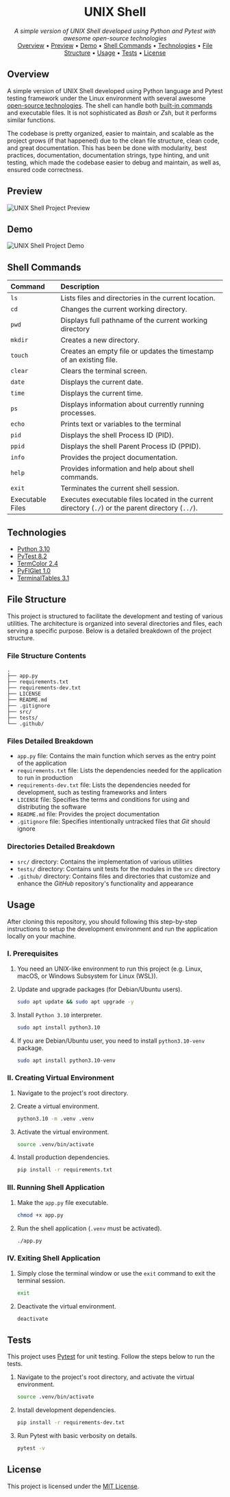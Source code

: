 <h1 align="center">UNIX Shell</h1>

<div align="center">

*A simple version of UNIX Shell developed using Python and Pytest with awesome open-source technologies*  
[Overview](#overview) • [Preview](#preview) • [Demo](#demo) • [Shell Commands](#shell-commands) • [Technologies](#technologies) • [File Structure](#file-structure) • [Usage](#usage) • [Tests](#tests) • [License](#license)

</div>

## Overview
A simple version of UNIX Shell developed using Python language and Pytest testing framework under the Linux environment with several awesome [open-source technologies](#technologies). The shell can handle both [built-in commands](#shell-commands) and executable files. It is not sophisticated as *Bash* or *Zsh*, but it performs similar functions.

The codebase is pretty organized, easier to maintain, and scalable as the project grows (if that happened) due to the clean file structure, clean code, and great documentation. This has been be done with modularity, best practices, documentation, documentation strings, type hinting, and unit testing, which made the codebase easier to debug and maintain, as well as, ensured code correctness.

## Preview
![UNIX Shell Project Preview](./.github/assets/preview-1.png)

## Demo
![UNIX Shell Project Demo](./.github/assets/demo.gif)

## Shell Commands
| Command | Description |
| :- | :- |
| `ls` | Lists files and directories in the current location. |
| `cd` | Changes the current working directory. |
| `pwd` | Displays full pathname of the current working directory |
| `mkdir` | Creates a new directory. |
| `touch` | Creates an empty file or updates the timestamp of an existing file. |
| `clear` | Clears the terminal screen. |
| `date` | Displays the current date. |
| `time` | Displays the current time. |
| `ps` | Displays information about currently running processes. |
| `echo` | Prints text or variables to the terminal |
| `pid` | Displays the shell Process ID (PID). |
| `ppid` | Displays the shell Parent Process ID (PPID). |
| `info` | Provides the project documentation. |
| `help` | Provides information and help about shell commands. |
| `exit` | Terminates the current shell session. |
| Executable Files | Executes executable files located in the current directory (`./`) or the parent directory (`../`). |
<!-- information of commands and their description are sourced from `/src/help.py` file manually -->

## Technologies
- [Python 3.10](https://github.com/python/cpython)
- [PyTest 8.2](https://github.com/pytest-dev/pytest)
- [TermColor 2.4](https://github.com/termcolor/termcolor)
- [PyFIGlet 1.0](https://github.com/pwaller/pyfiglet)
- [TerminalTables 3.1](https://github.com/matthewdeanmartin/terminaltables)

## File Structure
This project is structured to facilitate the development and testing of various utilities. The architecture is organized into several directories and files, each serving a specific purpose. Below is a detailed breakdown of the project structure.

### File Structure Contents
```tree
.
├── app.py
├── requirements.txt
├── requirements-dev.txt
├── LICENSE
├── README.md
├── .gitignore
├── src/
├── tests/
└── .github/
```

### Files Detailed Breakdown
- `app.py` file: Contains the main function which serves as the entry point of the application
- `requirements.txt` file: Lists the dependencies needed for the application to run in production
- `requirements-dev.txt` file: Lists the dependencies needed for development, such as testing frameworks and linters
- `LICENSE` file: Specifies the terms and conditions for using and distributing the software
- `README.md` file: Provides the project documentation
- `.gitignore` file: Specifies intentionally untracked files that *Git* should ignore

### Directories Detailed Breakdown
- `src/` directory: Contains the implementation of various utilities
- `tests/` directory: Contains unit tests for the modules in the `src` directory
- `.github/` directory: Contains files and directories that customize and enhance the *GitHub* repository's functionality and appearance

## Usage
After cloning this repository, you should following this step-by-step instructions to setup the development environment and run the application locally on your machine.

### I. Prerequisites
1. You need an UNIX-like environment to run this project (e.g. Linux, macOS, or Windows Subsystem for Linux (WSL)).

1. Update and upgrade packages (for Debian/Ubuntu users).
    ```sh
    sudo apt update && sudo apt upgrade -y
    ```

1. Install `Python 3.10` interpreter.
    ```sh
    sudo apt install python3.10
    ```

1. If you are Debian/Ubuntu user, you need to install `python3.10-venv` package.
    ```sh
    sudo apt install python3.10-venv
    ```

### II. Creating Virtual Environment
1. Navigate to the project's root directory.

1. Create a virtual environment.
    ```sh
    python3.10 -m .venv .venv
    ```

1. Activate the virtual environment.
    ```sh
    source .venv/bin/activate
    ```

1. Install production dependencies.
    ```sh
    pip install -r requirements.txt
    ```

### III. Running Shell Application
1. Make the `app.py` file executable.
    ```sh
    chmod +x app.py
    ```

1. Run the shell application (`.venv` must be activated).
    ```sh
    ./app.py
    ```

### IV. Exiting Shell Application
1. Simply close the terminal window or use the `exit` command to exit the terminal session.
    ```sh
    exit
    ```

1. Deactivate the virtual environment.
    ```sh
    deactivate
    ```

## Tests
This project uses [Pytest](https://github.com/pytest-dev/pytest) for unit testing. Follow the steps below to run the tests.

1. Navigate to the project's root directory, and activate the virtual environment.
    ```sh
    source .venv/bin/activate
    ```

1. Install development dependencies.
    ```sh
    pip install -r requirements-dev.txt
    ```

1. Run Pytest with basic verbosity on details.
    ```sh
    pytest -v
    ```

## License
This project is licensed under the [MIT License](./LICENSE).